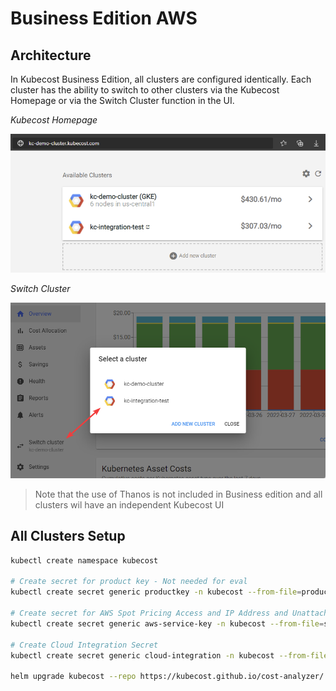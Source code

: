 # Business Edition AWS

## Architecture

In Kubecost Business Edition, all clusters are configured identically. Each cluster has the ability to switch to other clusters via the Kubecost Homepage or via the Switch Cluster function in the UI.

*Kubecost Homepage*

![Kubecost-homepage](../images/kubecost-homepage.png)

*Switch Cluster*

![Kubecost-switch-cluster](../images/kubecost-switch-clusters.png)

>Note that the use of Thanos is not included in Business edition and all clusters wil have an independent Kubecost UI

## All Clusters Setup

``` bash
kubectl create namespace kubecost

# Create secret for product key - Not needed for eval
kubectl create secret generic productkey -n kubecost --from-file=productkey.json

# Create secret for AWS Spot Pricing Access and IP Address and Unattached Disks
kubectl create secret generic aws-service-key -n kubecost --from-file=service-key.json

# Create Cloud Integration Secret
kubectl create secret generic cloud-integration -n kubecost --from-file=cloud-integration.json

helm upgrade kubecost --repo https://kubecost.github.io/cost-analyzer/ cost-analyzer --namespace kubecost --install -f https://raw.githubusercontent.com/kubecost/cost-analyzer-helm-chart/master/cost-analyzer/values.yaml -f values-amazon-primary.yaml
```

